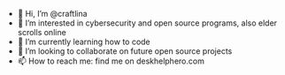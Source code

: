 - 👋 Hi, I’m @craftlina
- 👀 I’m interested in cybersecurity and open source programs, also elder scrolls online
- 🌱 I’m currently learning how to code
- 💞️ I’m looking to collaborate on future open source projects
- 📫 How to reach me: find me on deskhelphero.com
<!---
craftlina/craftlina is a ✨ special ✨ repository because its `README.md` (this file) appears on your GitHub profile.
You can click the Preview link to take a look at your changes.
--->

